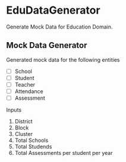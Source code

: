 # EduDataGenerator
Generate Mock Data for Education Domain.


## Mock Data Generator
Generated mock data for the following entities
- [ ] School
- [ ] Student
- [ ] Teacher
- [ ] Attendance
- [ ] Assessment

Inputs
1. District
2. Block
3. Cluster
4. Total Schools
5. Total Studends
6. Total Assessments per student per year
